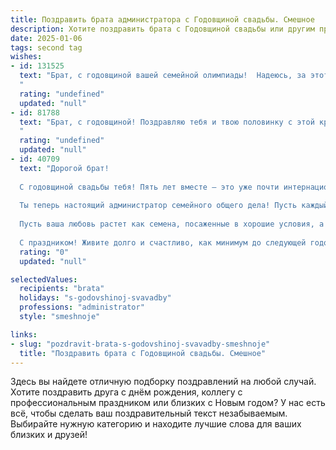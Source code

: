 ```yaml
---
title: Поздравить брата администратора с Годовщиной свадьбы. Смешное
description: Хотите поздравить брата с Годовщиной свадьбы или другим праздником? Наш ИИ создаст незабываемое поздравление, а вы обязательно выделитесь среди других.  
date: 2025-01-06
tags: second tag
wishes:
- id: 131525
  text: "Брат, с годовщиной вашей семейной олимпиады!  Надеюсь, за этот год вы не только успешно прошли все этапы совместной жизни, но и заработали  золотую медаль в номинации \"Самая счастливая пара\"!  Пусть ваш семейный бюджет не пустеет, как шкаф администратора после корпоратива, а любовь  только крепнет, как позиции начальника после удачного проекта!  Поздравляю!
  "
  rating: "undefined"
  updated: "null"
- id: 81788
  text: "Брат, с годовщиной! Поздравляю тебя и твою половинку с этой круглой датой! Желаю вам, чтобы ваша семейная жизнь всегда была такой же яркой и интересной, как работа администратора - с кучей задач, неожиданных гостей, и, конечно же, с массой позитивных эмоций! Будьте счастливы, любите друг друга и… не забывайте, что у вас всегда есть запасной комплект ключей! 😉
  "
  rating: "undefined"
  updated: "null"
- id: 40709
  text: "Дорогой брат!
  
  С годовщиной свадьбы тебя! Пять лет вместе – это уже почти интернациональная миссия! Желаю вам обоим, чтобы каждый день семейной жизни был как в отпуске: с хорошей погодой, вкусной едой и, конечно, без необходимости собирать чемоданы!
  
  Ты теперь настоящий администратор семейного общего дела! Пусть каждый ваш совместный проект проходит без сбоев, а все \"непредвиденные обстоятельства\" решаются так же легко, как ты разрешаешь проблемы на работе.
  
  Пусть ваша любовь растет как семена, посаженные в хорошие условия, а смех и радость сопровождают вас каждый день! Не забывайте проводить командные собрания за ужином и завести своих маленьких \"подчиненных\" в будущем!
  
  С праздником! Живите долго и счастливо, как минимум до следующей годовщины!"
  rating: "0"
  updated: "null"

selectedValues:
  recipients: "brata"
  holidays: "s-godovshinoj-svavadby"
  professions: "administrator"
  style: "smeshnoje"

links:
- slug: "pozdravit-brata-s-godovshinoj-svavadby-smeshnoje"
  title: "Поздравить брата с Годовщиной свадьбы. Смешное"
---
```


Здесь вы найдете отличную подборку поздравлений на любой случай. 
Хотите поздравить друга с днём рождения, коллегу с профессиональным праздником или близких с Новым годом? У нас есть всё, чтобы сделать ваш поздравительный текст незабываемым. Выбирайте нужную категорию и находите лучшие слова для ваших близких и друзей!
